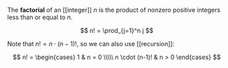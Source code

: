 The **factorial** of an [[integer]] $n$ is the product of nonzero positive integers less than or equal to $n$. 

$$
n! = \prod_{j=1}^n j
$$

Note that $n! = n\cdot (n-1)!$, so we can also use [[recursion]]:

$$
n! = \begin{cases} 1 & n = 0 \\\\\ n \cdot (n-1)! & n > 0 \end{cases}
$$